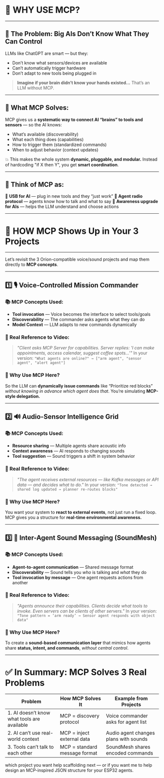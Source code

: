 

# 📍 WHY USE MCP?

---

## 🧩 **The Problem: Big AIs Don’t Know What They Can Control**

LLMs like ChatGPT are smart — but they:

* Don’t know what sensors/devices are available
* Can’t automatically trigger hardware
* Don’t adapt to new tools being plugged in

> **Imagine if your brain didn’t know your hands existed...**
> That’s an LLM without MCP.

---

## 🔧 **What MCP Solves:**

MCP gives us a **systematic way to connect AI “brains” to tools and sensors** — so the AI knows:

* What’s available (discoverability)
* What each thing does (capabilities)
* How to trigger them (standardized commands)
* When to adjust behavior (context updates)

💥 This makes the whole system **dynamic, pluggable, and modular.**
Instead of hardcoding "if X then Y", you get **smart coordination**.

---

## 🚀 Think of MCP as:

🔌 **USB for AI** — plug in new tools and they “just work”
📡 **Agent radio protocol** — agents know how to talk and what to say
🧠 **Awareness upgrade for AIs** — helps the LLM understand and choose actions

---

# 🧠 HOW MCP Shows Up in Your 3 Projects

---

Let’s revisit the 3 Orion-compatible voice/sound projects and map them directly to **MCP concepts**.

---

## 1️⃣ **🎙 Voice-Controlled Mission Commander**

### 📚 MCP Concepts Used:

* **Tool invocation** — Voice becomes the interface to select tools/goals
* **Discoverability** — The commander asks agents what they can do
* **Model Context** — LLM adapts to new commands dynamically

### 🔁 Real Reference to Video:

> *"Client asks MCP Server for capabilities. Server replies: 'I can make appointments, access calendar, suggest coffee spots…'"*
> In your version:
> `"What agents are online?" → ["arm agent", "sensor agent", "alert agent"]`

### 🧠 Why Use MCP Here?

So the LLM can **dynamically issue commands** like “Prioritize red blocks” *without knowing in advance which agent does that*.
You’re simulating **MCP-style delegation.**

---

## 2️⃣ **🔊 Audio-Sensor Intelligence Grid**

### 📚 MCP Concepts Used:

* **Resource sharing** — Multiple agents share acoustic info
* **Context awareness** — AI responds to changing sounds
* **Tool suggestion** — Sound triggers a shift in system behavior

### 🔁 Real Reference to Video:

> *"The agent receives external resources — like Kafka messages or API data — and decides what to do."*
> In your version:
> `"Tone detected → shared log updated → planner re-routes blocks"`

### 🧠 Why Use MCP Here?

You want your system to **react to external events**, not just run a fixed loop.
MCP gives you a structure for **real-time environmental awareness.**

---

## 3️⃣ **📡 Inter-Agent Sound Messaging (SoundMesh)**

### 📚 MCP Concepts Used:

* **Agent-to-agent communication** — Shared message format
* **Discoverability** — Sound tells you *who* is talking and *what* they do
* **Tool invocation by message** — One agent requests actions from another

### 🔁 Real Reference to Video:

> *"Agents announce their capabilities. Clients decide what tools to invoke. Even servers can be clients of other servers."*
> In your version:
> `"Tone pattern = ‘arm ready’ → Sensor agent responds with object data"`

### 🧠 Why Use MCP Here?

To create a **sound-based communication layer** that mimics how agents share **status, intent, and commands**, *without central control*.

---

# ✅ In Summary: MCP Solves 3 Real Problems

| Problem                                     | How MCP Solves It             | Example from Projects                 |
| ------------------------------------------- | ----------------------------- | ------------------------------------- |
| 1. AI doesn’t know what tools are available | MCP = discovery protocol      | Voice commander asks for agent list   |
| 2. AI can’t use real-world context          | MCP = inject external data    | Audio agent changes plans with sounds |
| 3. Tools can’t talk to each other           | MCP = standard message format | SoundMesh shares encoded commands     |

which project you want help scaffolding next — or if you want me to help design an MCP-inspired JSON structure for your ESP32 agents.
